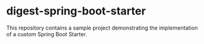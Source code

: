 # digest-spring-boot-starter
This repository contains a sample project demonstrating the implementation of a custom Spring Boot Starter.
